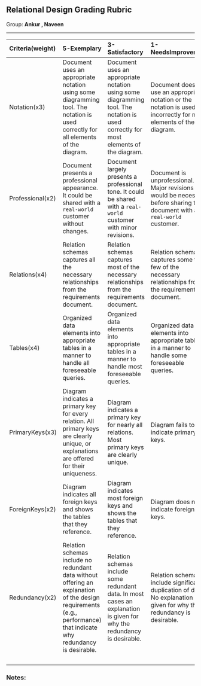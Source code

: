 ## Relational Design Grading Rubric

Group: **Ankur , Naveen**

----

| Criteria(weight)   | 5-Exemplary                                                                                                                                                          | 3-Satisfactory                                                                                                                      | 1-NeedsImprovement                                                                                                       | Score(Weighted)   |
|:-------------------|:---------------------------------------------------------------------------------------------------------------------------------------------------------------------|:------------------------------------------------------------------------------------------------------------------------------------|:-------------------------------------------------------------------------------------------------------------------------|:------------------|
| Notation(x3)       | Document uses an appropriate notation using some diagramming tool. The notation is used correctly for all elements of the diagram.                                   | Document uses an appropriate notation using some diagramming tool. The notation is used correctly for most elements of the diagram. | Document does not use an appropriate notation or the notation is used incorrectly for most elements of the diagram.      | 5 (15)            |
| Professional(x2)   | Document presents a professional appearance. It could be shared with a `real-world` customer without changes.                                                        | Document largely presents a professional tone. It could be shared with a `real-world` customer with minor revisions.                | Document is unprofessional. Major revisions would be necessary before sharing the document with a `real-world` customer. | 5 (10)             |
| Relations(x4)      | Relation schemas captures all the necessary relationships from the requirements document.                                                                            | Relation schemas captures most of the necessary relationships from the requirements document.                                       | Relation schemas captures some to few of the necessary relationships from the requirements document.                     | 5 (20)            |
| Tables(x4)         | Organized data elements into appropriate tables in a manner to handle all foreseeable queries.                                                                       | Organized data elements into appropriate tables in a manner to handle most foreseeable queries.                                     | Organized data elements into appropriate tables in a manner to handle some foreseeable queries.                          | 5 (20)             |
| PrimaryKeys(x3)    | Diagram indicates a primary key for every relation. All primary keys are clearly unique, or explanations are offered for their uniqueness.                           | Diagram indicates a primary key for nearly all relations. Most primary keys are clearly unique.                                     | Diagram fails to indicate primary keys.                                                                                  | 5 (15)            |
| ForeignKeys(x2)    | Diagram indicates all foreign keys and shows the tables that they reference.                                                                                         | Diagram indicates most foreign keys and shows the tables that they reference.                                                       | Diagram does not indicate foreign keys.                                                                                  | 5 (10)            |
| Redundancy(x2)     | Relation schemas include no redundant data without offering an explanation of the design requirements (e.g., performance) that indicate why redundancy is desirable. | Relation schemas include some redundant data. In most cases an explanation is given for why the redundancy is desirable.            | Relation schemas include significant duplication of data. No explanation is given for why the redundancy is desirable.   | 5 (10)            |
|                    |                                                                                                                                                                      |                                                                                                                                     |                                                                                                                          | **35 (100)**           |

### Notes:









